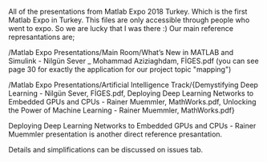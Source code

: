 All of the presentations from Matlab Expo 2018 Turkey. Which is the first Matlab Expo in Turkey. This files are only accessible through people who went to expo. So we are lucky that I was there :)
Our main reference represantations are;

/Matlab Expo Presentations/Main Room/What’s New in MATLAB and Simulink - Nilgün Sever _ Mohammad Aziziaghdam, FİGES.pdf (you can see page 30 for exactly the application for our project topic "mapping")

/Matlab Expo Presentations/Artificial Intelligence Track/{Demystifying Deep Learning - Nilgün Sever, FİGES.pdf, Deploying Deep Learning Networks to Embedded GPUs and CPUs - Rainer Muemmler, MathWorks.pdf, Unlocking the Power of Machine Learning - Rainer Muemmler, MathWorks.pdf}

Deploying Deep Learning Networks to Embedded GPUs and CPUs - Rainer Muemmler presentation is another direct reference presantation.

Details and simplifications can be discussed on issues tab.
